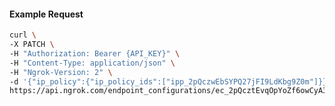 <!-- Code generated for API Clients. DO NOT EDIT. -->

#### Example Request

```bash
curl \
-X PATCH \
-H "Authorization: Bearer {API_KEY}" \
-H "Content-Type: application/json" \
-H "Ngrok-Version: 2" \
-d '{"ip_policy":{"ip_policy_ids":["ipp_2pQczwEbSYPQ27jFI9LdKbg9Z0m"]}}' \
https://api.ngrok.com/endpoint_configurations/ec_2pQcztEvqOpYoZf6owCyA32YolB
```
